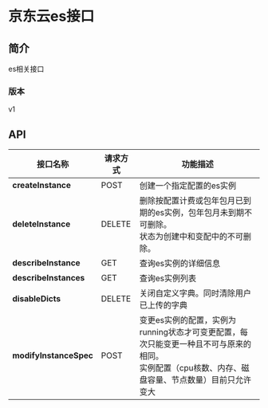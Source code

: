 # 京东云es接口


## 简介
es相关接口


### 版本
v1


## API
|接口名称|请求方式|功能描述|
|---|---|---|
|**createInstance**|POST|创建一个指定配置的es实例|
|**deleteInstance**|DELETE|删除按配置计费或包年包月已到期的es实例，包年包月未到期不可删除。<br>状态为创建中和变配中的不可删除。<br>|
|**describeInstance**|GET|查询es实例的详细信息|
|**describeInstances**|GET|查询es实例列表|
|**disableDicts**|DELETE|关闭自定义字典。同时清除用户已上传的字典|
|**modifyInstanceSpec**|POST|变更es实例的配置，实例为running状态才可变更配置，每次只能变更一种且不可与原来的相同。<br>实例配置（cpu核数、内存、磁盘容量、节点数量）目前只允许变大<br>|
